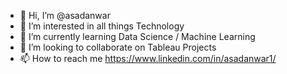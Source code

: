 - 👋 Hi, I’m @asadanwar
- 👀 I’m interested in all things Technology
- 🌱 I’m currently learning Data Science / Machine Learning
- 💞️ I’m looking to collaborate on Tableau Projects
- 📫 How to reach me https://www.linkedin.com/in/asadanwar1/

<!---
asadanwar/asadanwar is a ✨ special ✨ repository because its `README.md` (this file) appears on your GitHub profile.
You can click the Preview link to take a look at your changes.
--->
